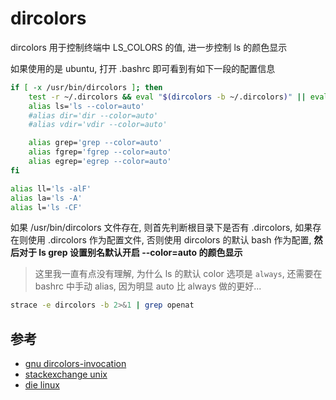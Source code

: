 
# dircolors

dircolors 用于控制终端中 LS_COLORS 的值, 进一步控制 ls 的颜色显示

如果使用的是 ubuntu, 打开 .bashrc 即可看到有如下一段的配置信息

```bash
if [ -x /usr/bin/dircolors ]; then
    test -r ~/.dircolors && eval "$(dircolors -b ~/.dircolors)" || eval "$(dircolors -b)"
    alias ls='ls --color=auto'
    #alias dir='dir --color=auto'
    #alias vdir='vdir --color=auto'

    alias grep='grep --color=auto'
    alias fgrep='fgrep --color=auto'
    alias egrep='egrep --color=auto'
fi

alias ll='ls -alF'
alias la='ls -A'
alias l='ls -CF'
```

如果 /usr/bin/dircolors 文件存在, 则首先判断根目录下是否有 .dircolors, 如果存在则使用 .dircolors 作为配置文件, 否则使用 dircolors 的默认 bash 作为配置, **然后对于 ls grep 设置别名默认开启 --color=auto 的颜色显示**

> 这里我一直有点没有理解, 为什么 ls 的默认 color 选项是 `always`, 还需要在 bashrc 中手动 alias, 因为明显 auto 比 always 做的更好...

```bash
strace -e dircolors -b 2>&1 | grep openat
```

## 参考

- [gnu dircolors-invocation](https://www.gnu.org/software/coreutils/manual/html_node/dircolors-invocation.html)
- [stackexchange unix](https://unix.stackexchange.com/questions/94299/dircolors-modify-color-settings-globaly)
- [die linux](https://linux.die.net/man/5/dir_colors)